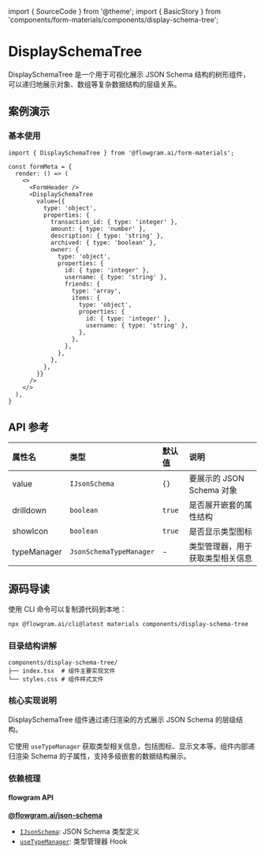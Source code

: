 import { SourceCode } from '@theme';
import { BasicStory } from 'components/form-materials/components/display-schema-tree';

# DisplaySchemaTree

DisplaySchemaTree 是一个用于可视化展示 JSON Schema 结构的树形组件，可以递归地展示对象、数组等复杂数据结构的层级关系。

## 案例演示

### 基本使用

<BasicStory />

```tsx pure title="form-meta.tsx"
import { DisplaySchemaTree } from '@flowgram.ai/form-materials';

const formMeta = {
  render: () => (
    <>
      <FormHeader />
      <DisplaySchemaTree
        value={{
          type: 'object',
          properties: {
            transaction_id: { type: 'integer' },
            amount: { type: 'number' },
            description: { type: 'string' },
            archived: { type: 'boolean' },
            owner: {
              type: 'object',
              properties: {
                id: { type: 'integer' },
                username: { type: 'string' },
                friends: {
                  type: 'array',
                  items: {
                    type: 'object',
                    properties: {
                      id: { type: 'integer' },
                      username: { type: 'string' },
                    },
                  },
                },
              },
            },
          },
        }}
      />
    </>
  ),
}
```

## API 参考

| 属性名 | 类型 | 默认值 | 说明 |
| :--- | :--- | :--- | :--- |
| value | `IJsonSchema` | `{}` | 要展示的 JSON Schema 对象 |
| drilldown | `boolean` | `true` | 是否展开嵌套的属性结构 |
| showIcon | `boolean` | `true` | 是否显示类型图标 |
| typeManager | `JsonSchemaTypeManager` | - | 类型管理器，用于获取类型相关信息 |

## 源码导读

<SourceCode href="https://github.com/bytedance/flowgram.ai/tree/main/packages/materials/form-materials/src/components/display-schema-tree" />

使用 CLI 命令可以复制源代码到本地：

```bash
npx @flowgram.ai/cli@latest materials components/display-schema-tree
```

### 目录结构讲解

```plaintext
components/display-schema-tree/
├── index.tsx  # 组件主要实现文件
└── styles.css # 组件样式文件
```

### 核心实现说明

DisplaySchemaTree 组件通过递归渲染的方式展示 JSON Schema 的层级结构。

它使用 `useTypeManager` 获取类型相关信息，包括图标、显示文本等。组件内部递归渲染 Schema 的子属性，支持多级嵌套的数据结构展示。

### 依赖梳理

#### flowgram API

[**@flowgram.ai/json-schema**](https://github.com/bytedance/flowgram.ai/tree/main/packages/json-schema)

* [`IJsonSchema`](https://flowgram.ai/auto-docs/json-schema/interfaces/IJsonSchema): JSON Schema 类型定义
* [`useTypeManager`](https://flowgram.ai/auto-docs/json-schema/functions/useTypeManager): 类型管理器 Hook
